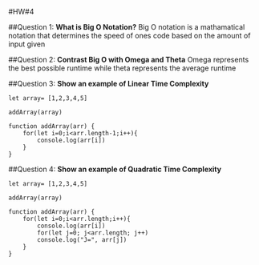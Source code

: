 #HW#4

##Question 1: **What is Big O Notation?**
Big O notation is a mathamatical notation that determines the speed of ones code based on the amount of input given

##Question 2: **Contrast Big O with Omega and Theta**
Omega represents the best possible runtime while theta represents the average runtime

##Question 3: **Show an example of Linear Time Complexity**
```
let array= [1,2,3,4,5]

addArray(array)

function addArray(arr) {
    for(let i=0;i<arr.length-1;i++){
        console.log(arr[i])
    }
}
```

##Question 4: **Show an example of Quadratic Time Complexity**
```
let array= [1,2,3,4,5]

addArray(array)

function addArray(arr) {
    for(let i=0;i<arr.length;i++){
        console.log(arr[i])
        for(let j=0; j<arr.length; j++)
        console.log("J=", arr[j])
    }
}
```